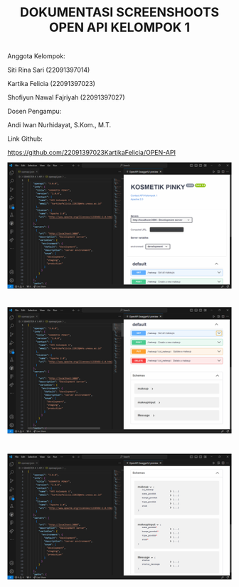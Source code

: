 <div align="center">
<h1>	DOKUMENTASI SCREENSHOOTS OPEN API KELOMPOK 1 </h>
<h1>	 </h>
</div>

Anggota Kelompok:

Siti Rina Sari          (22091397014)

Kartika Felicia         (22091397023)

Shofiyun Nawal Fajriyah (22091397027)


Dosen Pengampu:

Andi Iwan Nurhidayat, S.Kom., M.T.


Link Github:

https://github.com/22091397023KartikaFelicia/OPEN-API


![Alt text](https://github.com/22091397023KartikaFelicia/OPEN-API/blob/main/Screnshhot_folder/Cuplikan%20layar%202024-03-13%20141529.png)
<h1>	 </h>

![Alt text](https://github.com/22091397023KartikaFelicia/OPEN-API/blob/main/Screnshhot_folder/Cuplikan%20layar%202024-03-13%20141551.png)
<h1>	 </h>

![Alt text](https://github.com/22091397023KartikaFelicia/OPEN-API/blob/main/Screnshhot_folder/Cuplikan%20layar%202024-03-13%20141652.png)
<h1>	 </h>

